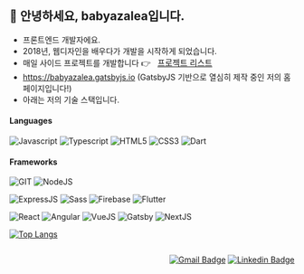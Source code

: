 ## 👋 안녕하세요, babyazalea입니다.

- 프론트엔드 개발자에요.
- 2018년, 웹디자인을 배우다가 개발을 시작하게 되었습니다.
- 매일 사이드 프로젝트를 개발합니다 👉 <a style="font-size: 0.9rem; margin-left: 0.5rem;" href="https://babyazalea.notion.site/babyazalea-s-SIDE-PROJECT-039cc81c1b774b05aa19f082fe569a36">프로젝트 리스트</a>
- https://babyazalea.gatsbyjs.io (GatsbyJS 기반으로 열심히 제작 중인 저의 홈페이지입니다!)
- 아래는 저의 기술 스택입니다.


#### Languages
![Javascript](https://img.shields.io/badge/JavaScript-323330?style=for-the-badge&logo=javascript&logoColor=F7DF1E) ![Typescript](https://img.shields.io/badge/TypeScript-007ACC?style=for-the-badge&logo=typescript&logoColor=white) ![HTML5](https://img.shields.io/badge/html5-%23E34F26.svg?style=for-the-badge&logo=html5&logoColor=white) ![CSS3](https://img.shields.io/badge/css3-%231572B6.svg?style=for-the-badge&logo=css3&logoColor=white) ![Dart](https://img.shields.io/badge/dart-%230175C2.svg?style=for-the-badge&logo=dart&logoColor=white)

#### Frameworks
![GIT](https://img.shields.io/badge/Git-F05032?style=for-the-badge&logo=git&logoColor=white) ![NodeJS](https://img.shields.io/badge/Node.js-339933?style=for-the-badge&logo=nodedotjs&logoColor=white)<br/>

![ExpressJS](https://img.shields.io/badge/Express.js-000000?style=for-the-badge&logo=express&logoColor=white) ![Sass](https://img.shields.io/badge/Sass-CC6699?style=for-the-badge&logo=sass&logoColor=white) ![Firebase](https://img.shields.io/badge/firebase-ffca28?style=for-the-badge&logo=firebase&logoColor=black) ![Flutter](https://img.shields.io/badge/Flutter-02569B?style=for-the-badge&logo=flutter&logoColor=white)<br/>

![React](https://img.shields.io/badge/React-20232A?style=for-the-badge&logo=react&logoColor=61DAFB) ![Angular](https://img.shields.io/badge/angular-%23DD0031.svg?style=for-the-badge&logo=angular&logoColor=white) ![VueJS](https://img.shields.io/badge/Vue.js-35495E?style=for-the-badge&logo=vuedotjs&logoColor=4FC08D) ![Gatsby](https://img.shields.io/badge/Gatsby-%23663399.svg?style=for-the-badge&logo=gatsby&logoColor=white) ![NextJS](https://img.shields.io/badge/next.js-000000?style=for-the-badge&logo=nextdotjs&logoColor=white)   

[![Top Langs](https://github-readme-stats.vercel.app/api/top-langs/?username=babyazalea&layout=compact)](https://github.com/anuraghazra/github-readme-stats)
<br/>

<div style="display:flex; gap: 0.5rem; justify-content: flex-end;">

[![Gmail Badge](https://img.shields.io/badge/-Gmail-d14836?style=plastic&logo=Gmail&logoColor=white)](mailto:usun16@gmail.com) [![Linkedin Badge](https://img.shields.io/badge/LinkedIn-0077B5?style=plastic&logo=linkedin&logoColor=white)](https://www.linkedin.com/in/babyazalea/)

</div>